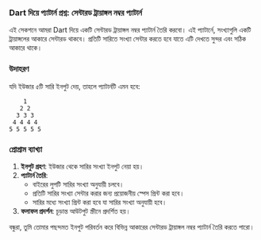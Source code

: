 ### Dart দিয়ে প্যাটার্ন প্রশ্ন: সেন্টারড ট্রায়াঙ্গল নম্বর প্যাটার্ন

এই সেকশনে আমরা Dart দিয়ে একটি সেন্টারড ট্রায়াঙ্গল নম্বর প্যাটার্ন তৈরি করবো। এই প্যাটার্নে, সংখ্যাগুলি একটি ট্রায়াঙ্গলের আকারে সেন্টারড থাকবে। প্রতিটি সারিতে সংখ্যা সেন্টার করতে হবে যাতে এটি দেখতে সুন্দর এবং সঠিক আকারে থাকে।

### উদাহরণ

যদি ইউজার ৫টি সারি ইনপুট দেয়, তাহলে প্যাটার্নটি এমন হবে:

```
    1    
   2 2   
  3 3 3  
 4 4 4 4 
5 5 5 5 5
```

### প্রোগ্রাম ব্যাখ্যা

1. **ইনপুট গ্রহণ**: ইউজার থেকে সারির সংখ্যা ইনপুট নেয়া হয়।
2. **প্যাটার্ন তৈরি**:
   - বাইরের লুপটি সারির সংখ্যা অনুযায়ী চলবে।
   - প্রতিটি সারির সংখ্যা সেন্টার করার জন্য প্রয়োজনীয় স্পেস প্রিন্ট করা হবে।
   - সারির মধ্যে সংখ্যা প্রিন্ট করা হবে যা সারির সংখ্যা অনুযায়ী হবে।
3. **ফলাফল প্রদর্শন**: চূড়ান্ত আউটপুট স্ক্রীনে প্রদর্শিত হয়।

বন্ধুরা, তুমি তোমার পছন্দমত ইনপুট পরিবর্তন করে বিভিন্ন আকারের সেন্টারড ট্রায়াঙ্গল নম্বর প্যাটার্ন তৈরি করতে পারো।